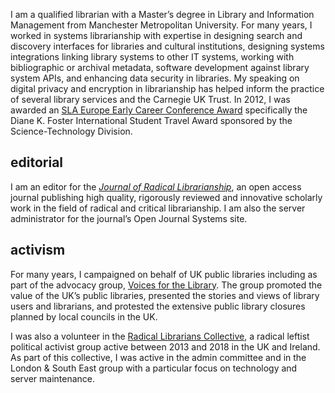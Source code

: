 I am a qualified librarian with a Master’s degree in Library and Information Management from Manchester Metropolitan University. For many years, I worked in systems librarianship with expertise in designing search and discovery interfaces for libraries and cultural institutions, designing systems integrations linking library systems to other IT systems, working with bibliographic or archival metadata, software development against library system APIs, and enhancing data security in libraries. My speaking on digital privacy and encryption in librarianship has helped inform the practice of several library services and the Carnegie UK Trust. In 2012, I was awarded an [SLA Europe Early Career Conference Award](https://sla-europe.org/early-career-conference-award/early-career-conference-award-previous-winners/) specifically the Diane K. Foster International Student Travel Award sponsored by the Science-Technology Division. 

## editorial

I am an editor for the *[Journal of Radical Librarianship](https://journal.radicallibrarianship.org/)*, an open access journal publishing high quality, rigorously reviewed and innovative scholarly work in the field of radical and critical librarianship. I am also the server administrator for the journal’s Open Journal Systems site.

## activism

For many years, I campaigned on behalf of UK public libraries including as part of the advocacy group, [Voices for the Library](https://voicesforthelibrarysite.wordpress.com/). The group promoted the value of the UK’s public libraries, presented the stories and views of library users and librarians, and protested the extensive public library closures planned by local councils in the UK. 

I was also a volunteer in the [Radical Librarians Collective](https://rlc.radicallibrarianship.org/), a radical leftist political activist group active between 2013 and 2018 in the UK and Ireland. As part of this collective, I was active in the admin committee and in the London & South East group with a particular focus on technology and server maintenance.